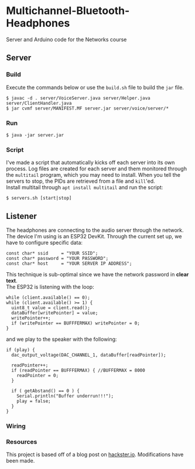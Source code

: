 # Multichannel-Bluetooth-Headphones
Server and Arduino code for the Networks course

## Server
### Build
Execute the commands below or use the `build.sh` file to build the `jar` file.  
```
$ javac -d . server/VoiceServer.java server/Helper.java server/ClientHandler.java
$ jar cvmf server/MANIFEST.MF server.jar server/voice/server/*
```
### Run
```
$ java -jar server.jar
```

### Script
I've made a script that automatically kicks off each server into its own process. Log files are created for each server and them monitored through the `multitail` program, which you may need to install. When you tell the servers to stop, the PIDs are retrieved from a file and `kill`'ed.  
Install multitail through `apt install multitail` and run the script:
```
$ servers.sh [start|stop]
```

## Listener
The headphones are connecting to the audio server through the network. The device I'm using is an ESP32 DevKit. Through the current set up, we have to configure specific data:
```
const char* ssid     = "YOUR SSID";
const char* password = "YOUR PASSWORD";
const char* host     = "YOUR SERVER IP ADDRESS"; 
```
This technique is sub-optimal since we have the network password in **clear text**.  
The ESP32 is listening with the loop:
```
while (client.available() == 0);
while (client.available() >= 1) {
  uint8_t value = client.read();
  dataBuffer[writePointer] = value;
  writePointer++;
  if (writePointer == BUFFFERMAX) writePointer = 0;
}
```
and we play to the speaker with the following:
```
if (play) {
  dac_output_voltage(DAC_CHANNEL_1, dataBuffer[readPointer]);

  readPointer++;
  if (readPointer == BUFFFERMAX) { //BUFFERMAX = 8000
    readPointer = 0;
  }

  if ( getAbstand() == 0 ) {
    Serial.println("Buffer underrun!!!");
    play = false;
  }
}
```
### Wiring

### Resources
This project is based off of a blog post on [hackster.io](https://www.hackster.io/julianfschroeter/stream-your-audio-on-the-esp32-2e4661#code). Modifications have been made.
